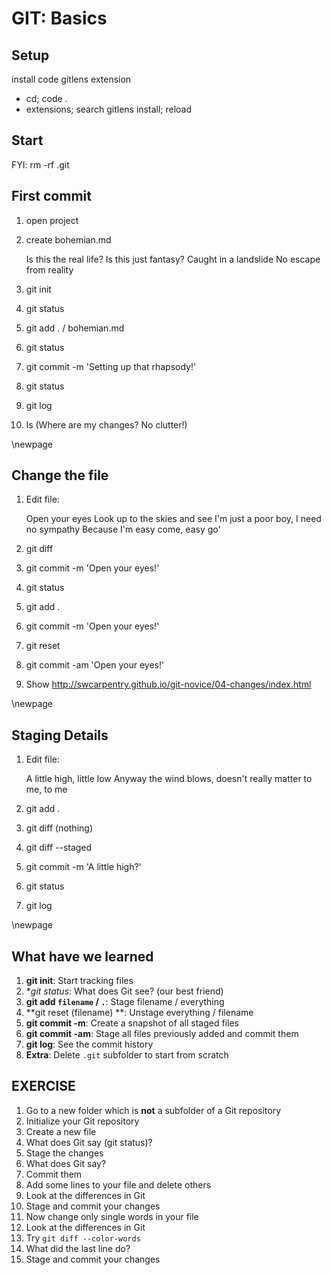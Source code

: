 # GIT: Basics

## Setup

install code gitlens extension

- cd; code .
- extensions; search gitlens install; reload

## Start

FYI: rm -rf .git

## First commit

1. open project
1. create bohemian.md

    Is this the real life?
    Is this just fantasy?
    Caught in a landslide
    No escape from reality

1. git init
1. git status
1. git add . / bohemian.md
1. git status
1. git commit -m 'Setting up that rhapsody!'
1. git status
1. git log
1. ls (Where are my changes? No clutter!)

\newpage

## Change the file

1. Edit file:

    Open your eyes
    Look up to the skies and see
    I'm just a poor boy, I need no sympathy
    Because I'm easy come, easy go'

1. git diff
1. git commit -m 'Open your eyes!'
1. git status
1. git add .
1. git commit -m 'Open your eyes!'
1. git reset
1. git commit -am 'Open your eyes!'
1. Show <http://swcarpentry.github.io/git-novice/04-changes/index.html>

\newpage

## Staging Details

1. Edit file:

    A little high, little low
    Anyway the wind blows, doesn't really matter to me, to me

1. git add .
1. git diff (nothing)
1. git diff --staged
1. git commit -m 'A little high?'
1. git status
1. git log

\newpage

## What have we learned

1. **git init**: Start tracking files
1. **git status*: What does Git see? (our best friend)
1. **git add `filename` / `.`**: Stage filename / everything
1. **git reset (filename) **: Unstage everything / filename
1. **git commit -m**: Create a snapshot of all staged files
1. **git commit -am**: Stage all files previously added and commit them
1. **git log**: See the commit history
1. **Extra**: Delete `.git` subfolder to start from scratch

## EXERCISE

1. Go to a new folder which is **not** a subfolder of a Git repository
1. Initialize your Git repository
1. Create a new file
1. What does Git say (git status)?
1. Stage the changes
1. What does Git say?
1. Commit them
1. Add some lines to your file and delete others
1. Look at the differences in Git
1. Stage and commit your changes
1. Now change only single words in your file
1. Look at the differences in Git
1. Try `git diff --color-words`
1. What did the last line do?
1. Stage and commit your changes
